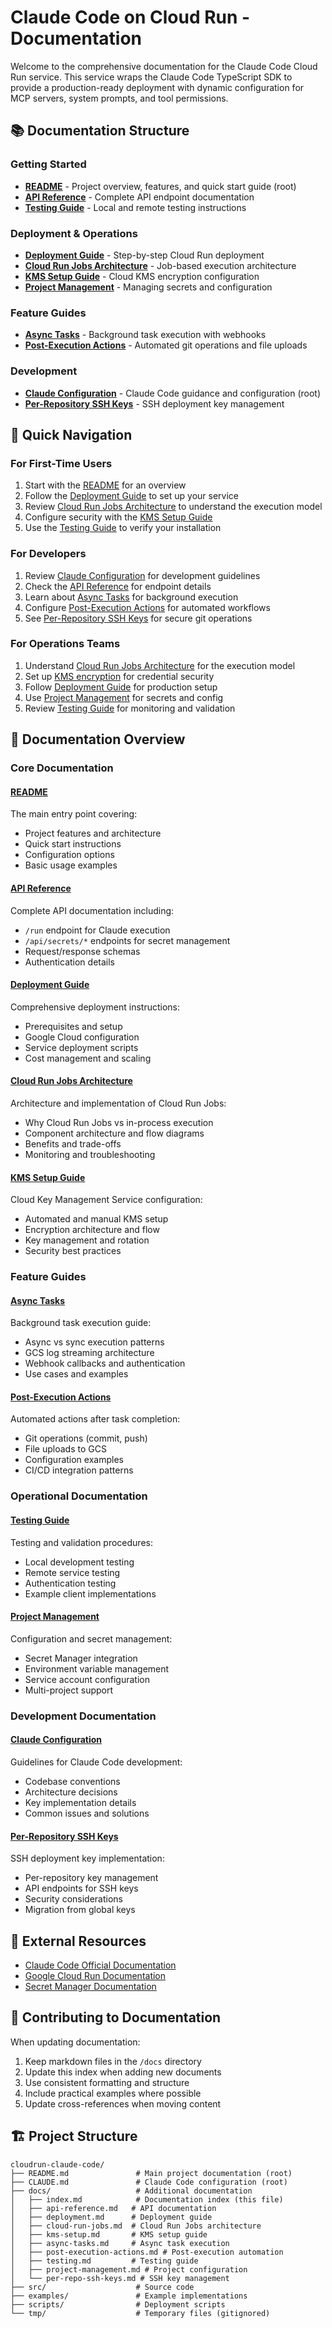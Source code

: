 # Claude Code on Cloud Run - Documentation

Welcome to the comprehensive documentation for the Claude Code Cloud Run service. This service wraps the Claude Code TypeScript SDK to provide a production-ready deployment with dynamic configuration for MCP servers, system prompts, and tool permissions.

## 📚 Documentation Structure

### Getting Started
- **[README](../README.md)** - Project overview, features, and quick start guide (root)
- **[API Reference](api-reference.md)** - Complete API endpoint documentation
- **[Testing Guide](testing.md)** - Local and remote testing instructions

### Deployment & Operations
- **[Deployment Guide](deployment.md)** - Step-by-step Cloud Run deployment
- **[Cloud Run Jobs Architecture](cloud-run-jobs.md)** - Job-based execution architecture
- **[KMS Setup Guide](kms-setup.md)** - Cloud KMS encryption configuration
- **[Project Management](project-management.md)** - Managing secrets and configuration

### Feature Guides
- **[Async Tasks](async-tasks.md)** - Background task execution with webhooks
- **[Post-Execution Actions](post-execution-actions.md)** - Automated git operations and file uploads

### Development
- **[Claude Configuration](../CLAUDE.md)** - Claude Code guidance and configuration (root)
- **[Per-Repository SSH Keys](per-repo-ssh-keys.md)** - SSH deployment key management

## 🚀 Quick Navigation

### For First-Time Users
1. Start with the [README](../README.md) for an overview
2. Follow the [Deployment Guide](deployment.md) to set up your service
3. Review [Cloud Run Jobs Architecture](cloud-run-jobs.md) to understand the execution model
4. Configure security with the [KMS Setup Guide](kms-setup.md)
5. Use the [Testing Guide](testing.md) to verify your installation

### For Developers
1. Review [Claude Configuration](../CLAUDE.md) for development guidelines
2. Check the [API Reference](api-reference.md) for endpoint details
3. Learn about [Async Tasks](async-tasks.md) for background execution
4. Configure [Post-Execution Actions](post-execution-actions.md) for automated workflows
5. See [Per-Repository SSH Keys](per-repo-ssh-keys.md) for secure git operations

### For Operations Teams
1. Understand [Cloud Run Jobs Architecture](cloud-run-jobs.md) for the execution model
2. Set up [KMS encryption](kms-setup.md) for credential security
3. Follow [Deployment Guide](deployment.md) for production setup
4. Use [Project Management](project-management.md) for secrets and config
5. Review [Testing Guide](testing.md) for monitoring and validation

## 📖 Documentation Overview

### Core Documentation

#### [README](../README.md)
The main entry point covering:
- Project features and architecture
- Quick start instructions
- Configuration options
- Basic usage examples

#### [API Reference](api-reference.md)
Complete API documentation including:
- `/run` endpoint for Claude execution
- `/api/secrets/*` endpoints for secret management
- Request/response schemas
- Authentication details

#### [Deployment Guide](deployment.md)
Comprehensive deployment instructions:
- Prerequisites and setup
- Google Cloud configuration
- Service deployment scripts
- Cost management and scaling

#### [Cloud Run Jobs Architecture](cloud-run-jobs.md)
Architecture and implementation of Cloud Run Jobs:
- Why Cloud Run Jobs vs in-process execution
- Component architecture and flow diagrams
- Benefits and trade-offs
- Monitoring and troubleshooting

#### [KMS Setup Guide](kms-setup.md)
Cloud Key Management Service configuration:
- Automated and manual KMS setup
- Encryption architecture and flow
- Key management and rotation
- Security best practices

### Feature Guides

#### [Async Tasks](async-tasks.md)
Background task execution guide:
- Async vs sync execution patterns
- GCS log streaming architecture
- Webhook callbacks and authentication
- Use cases and examples

#### [Post-Execution Actions](post-execution-actions.md)
Automated actions after task completion:
- Git operations (commit, push)
- File uploads to GCS
- Configuration examples
- CI/CD integration patterns

### Operational Documentation

#### [Testing Guide](testing.md)
Testing and validation procedures:
- Local development testing
- Remote service testing
- Authentication testing
- Example client implementations

#### [Project Management](project-management.md)
Configuration and secret management:
- Secret Manager integration
- Environment variable management
- Service account configuration
- Multi-project support

### Development Documentation

#### [Claude Configuration](../CLAUDE.md)
Guidelines for Claude Code development:
- Codebase conventions
- Architecture decisions
- Key implementation details
- Common issues and solutions

#### [Per-Repository SSH Keys](per-repo-ssh-keys.md)
SSH deployment key implementation:
- Per-repository key management
- API endpoints for SSH keys
- Security considerations
- Migration from global keys

## 🔗 External Resources

- [Claude Code Official Documentation](https://docs.claude.ai/claude-code)
- [Google Cloud Run Documentation](https://cloud.google.com/run/docs)
- [Secret Manager Documentation](https://cloud.google.com/secret-manager/docs)

## 📝 Contributing to Documentation

When updating documentation:
1. Keep markdown files in the `/docs` directory
2. Update this index when adding new documents
3. Use consistent formatting and structure
4. Include practical examples where possible
5. Update cross-references when moving content

## 🏗️ Project Structure

```
cloudrun-claude-code/
├── README.md               # Main project documentation (root)
├── CLAUDE.md               # Claude Code configuration (root)
├── docs/                   # Additional documentation
│   ├── index.md            # Documentation index (this file)
│   ├── api-reference.md   # API documentation
│   ├── deployment.md      # Deployment guide
│   ├── cloud-run-jobs.md  # Cloud Run Jobs architecture
│   ├── kms-setup.md       # KMS setup guide
│   ├── async-tasks.md     # Async task execution
│   ├── post-execution-actions.md # Post-execution automation
│   ├── testing.md         # Testing guide
│   ├── project-management.md # Project configuration
│   └── per-repo-ssh-keys.md # SSH key management
├── src/                    # Source code
├── examples/               # Example implementations
├── scripts/                # Deployment scripts
└── tmp/                    # Temporary files (gitignored)
